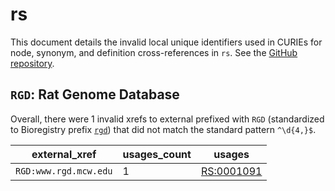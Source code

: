 # rs

This document details the invalid local unique identifiers used in CURIEs
for node, synonym, and definition cross-references in `rs`. See the [GitHub repository](https://github.com/rat-genome-database/RS-Rat-Strain-Ontology).


## `RGD`: Rat Genome Database

Overall, there were 1 invalid
xrefs to external prefixed with `RGD` (standardized to Bioregistry
prefix [`rgd`](https://bioregistry.io/rgd)) that
did not match the standard pattern `^\d{4,}$`.

| external_xref         |   usages_count | usages                                                  |
|-----------------------|----------------|---------------------------------------------------------|
| `RGD:www.rgd.mcw.edu` |              1 | [RS:0001091](http://purl.obolibrary.org/obo/RS_0001091) |


